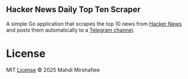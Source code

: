 ## Hacker News Daily Top Ten Scraper
A simple Go application that scrapes the top 10 news from [Hacker News](https://news.ycombinator.com/news) and posts them automatically to a [Telegram channel](https://t.me/TopTenHackerNews).

# License
MIT [License](./LICENSE) © 2025 Mahdi Mirshafiee
